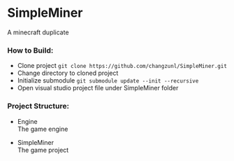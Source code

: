 # SimpleMiner
A minecraft duplicate

### How to Build:
- Clone project `git clone https://github.com/changzunl/SimpleMiner.git`
- Change directory to cloned project
- Initialize submodule `git submodule update --init --recursive`
- Open visual studio project file under SimpleMiner folder

### Project Structure:

- Engine \
The game engine 

- SimpleMiner \
The game project

